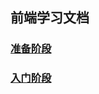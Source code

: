 ## 前端学习文档

### [准备阶段](https://github.com/xiaoliuing/study-notes/blob/master/ready-notes/index.md)


### [入门阶段](https://github.com/xiaoliuing/study-notes/blob/master/o1/index.md)

